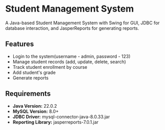 # Student Management System

A Java-based Student Management System with Swing for GUI, JDBC for database interaction, and JasperReports for generating reports.

## Features
- Login to the system(username - admin, password - 123)
- Manage student records (add, update, delete, search)
- Track student enrollment by course
- Add student's grade
- Generate reports

## Requirements
- **Java Version:** 22.0.2
- **MySQL Version:** 8.0+
- **JDBC Driver:** mysql-connector-java-8.0.33.jar
- **Reporting Library:** jasperreports-7.0.1.jar